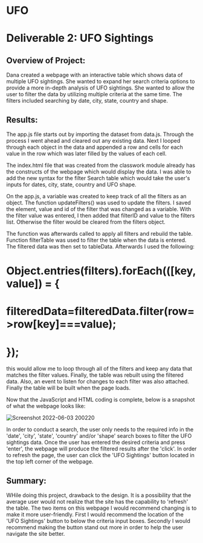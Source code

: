 # UFO

# Deliverable 2: UFO Sightings

## Overview of Project:

Dana created a webpage with an interactive table which shows data of multiple UFO sightings. She wanted to expand her search criteria options to provide a more in-depth analysis of UFO sightings. She wanted to allow the user to filter the data by utilizing multiple criteria at the same time. The filters included searching by date, city, state, country and shape.

## Results:

The app.js file starts out by importing the dataset from data.js. Through the process I went ahead and cleared out any existing data. Next I looped through each object in the data and appended a row and cells for each value in the row which was later filled by the values of each cell. 

The index.html file that was created from the classwork module already has the constructs of the webpage which would display the data. I was able to add the new syntax for the filter Search table which would take the user's inputs for dates, city, state, country and UFO shape. 

On the app.js, a variable was created to keep track of all the filters as an object. The function updateFilters() was used to update the filters. I saved the element, value and id of the filter that was changed as a variable. With the filter value was entered, I then added that filterID and value to the filters list. Otherwise the filter would be cleared from the filters object.

The function was afterwards called to apply all filters and rebuild the table. Function filterTable was used to filter the table when the data is entered. The filtered data was then set to tableData. Afterwards I used the following:

# Object.entries(filters).forEach(([key, value]) = { 
# filteredData=filteredData.filter(row=>row[key]===value);
# });

this would allow me to loop through all of the filters and keep any data that matches the filter values. Finally, the table was rebuilt using the filtered data. Also, an event to listen for changes to each filter was also attached. Finally the table will be built when the page loads. 

Now that the JavaScript and HTML coding is complete, below is a snapshot of what the webpage looks like:

![Screenshot 2022-06-03 200220](https://user-images.githubusercontent.com/102105537/172069289-89cf2161-2c1a-4236-8b91-a0a1fc70e13b.png)

In order to conduct a search, the user only needs to the required info in the 'date', 'city', 'state', 'country' and/or 'shape' search boxes to filter the  UFO sightings data. Once the user has entered the desired criteria and press 'enter', the webpage will produce the filtered results after the 'click'. In order to refresh the page, the user can click the 'UFO Sightings' button located in the top left corner of the webpage.


## Summary:

WHile doing this project, drawback to the design. It is a possibility that the average user would not realize that the site has the capability to 'refresh' the table. The two items on this webpage I would recommend changing is to make it more user-friendly. First I would recommend the location of the 'UFO Sightings' button to below the criteria input boxes. Secondly I would recommend making the button stand out more in order to help the user navigate the site better.
